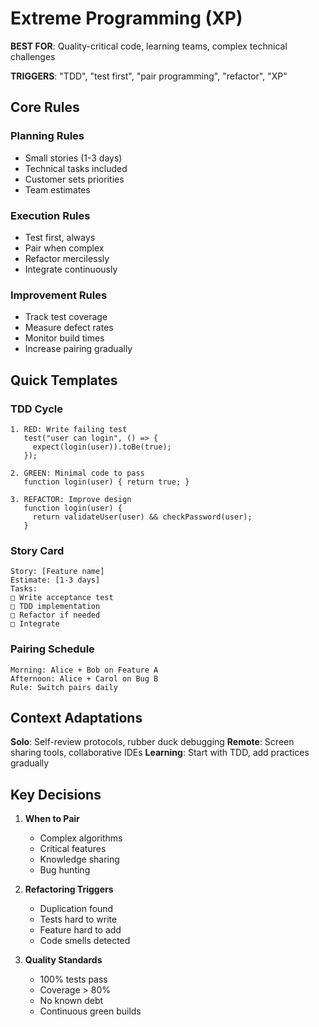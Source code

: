 # Extreme Programming (XP)

**BEST FOR**: Quality-critical code, learning teams, complex technical challenges

**TRIGGERS**: "TDD", "test first", "pair programming", "refactor", "XP"

## Core Rules

### Planning Rules
- Small stories (1-3 days)
- Technical tasks included
- Customer sets priorities
- Team estimates

### Execution Rules
- Test first, always
- Pair when complex
- Refactor mercilessly
- Integrate continuously

### Improvement Rules
- Track test coverage
- Measure defect rates
- Monitor build times
- Increase pairing gradually

## Quick Templates

### TDD Cycle
```
1. RED: Write failing test
   test("user can login", () => {
     expect(login(user)).toBe(true);
   });

2. GREEN: Minimal code to pass
   function login(user) { return true; }

3. REFACTOR: Improve design
   function login(user) {
     return validateUser(user) && checkPassword(user);
   }
```

### Story Card
```
Story: [Feature name]
Estimate: [1-3 days]
Tasks:
□ Write acceptance test
□ TDD implementation
□ Refactor if needed
□ Integrate
```

### Pairing Schedule
```
Morning: Alice + Bob on Feature A
Afternoon: Alice + Carol on Bug B
Rule: Switch pairs daily
```

## Context Adaptations

**Solo**: Self-review protocols, rubber duck debugging
**Remote**: Screen sharing tools, collaborative IDEs
**Learning**: Start with TDD, add practices gradually

## Key Decisions

1. **When to Pair**
   - Complex algorithms
   - Critical features
   - Knowledge sharing
   - Bug hunting

2. **Refactoring Triggers**
   - Duplication found
   - Tests hard to write
   - Feature hard to add
   - Code smells detected

3. **Quality Standards**
   - 100% tests pass
   - Coverage > 80%
   - No known debt
   - Continuous green builds